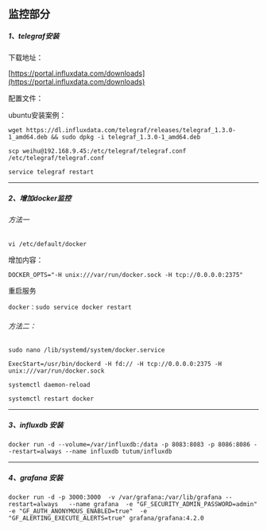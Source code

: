 ## 监控部分


##### 1、telegraf安装

下载地址：

[https://portal.influxdata.com/downloads](https://portal.influxdata.com/downloads)

配置文件：

ubuntu安装案例：

	wget https://dl.influxdata.com/telegraf/releases/telegraf_1.3.0-1_amd64.deb && sudo dpkg -i telegraf_1.3.0-1_amd64.deb

	scp weihu@192.168.9.45:/etc/telegraf/telegraf.conf /etc/telegraf/telegraf.conf

	service telegraf restart

---

##### 2、增加docker监控
###### 方法一

	vi /etc/default/docker

增加内容：
	
	DOCKER_OPTS="-H unix:///var/run/docker.sock -H tcp://0.0.0.0:2375"

重启服务
	
	docker：sudo service docker restart


###### 方法二：

	sudo nano /lib/systemd/system/docker.service

	ExecStart=/usr/bin/dockerd -H fd:// -H tcp://0.0.0.0:2375 -H unix:///var/run/docker.sock

	systemctl daemon-reload

	systemctl restart docker

---

##### 3、influxdb 安装

	docker run -d --volume=/var/influxdb:/data -p 8083:8083 -p 8086:8086 --restart=always --name influxdb tutum/influxdb



---

##### 4、grafana 安装

 	docker run -d -p 3000:3000  -v /var/grafana:/var/lib/grafana --restart=always   --name grafana  -e "GF_SECURITY_ADMIN_PASSWORD=admin" -e "GF_AUTH_ANONYMOUS_ENABLED=true"  -e "GF_ALERTING_EXECUTE_ALERTS=true" grafana/grafana:4.2.0
